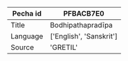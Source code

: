 |Pecha id | PFBACB7E0
| --- | --- 
|Title | Bodhipathapradīpa 
|Language | ['English', 'Sanskrit']
|Source | 'GRETIL'